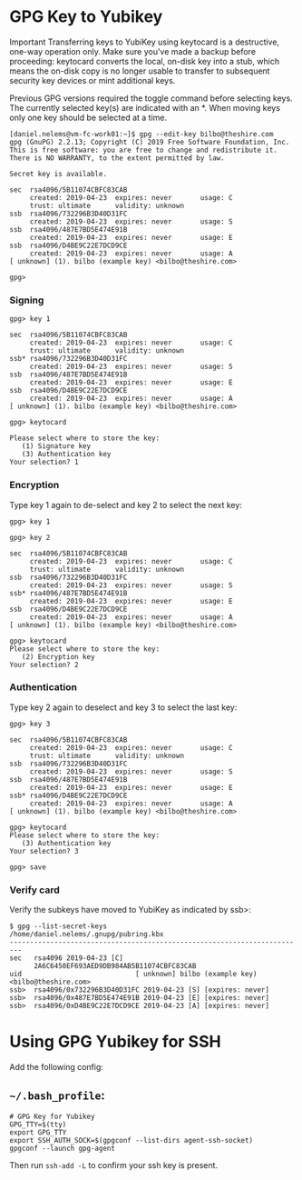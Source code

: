 # GPG Key to Yubikey

Important Transferring keys to YubiKey using keytocard is a destructive, one-way operation only. Make sure you've made a backup before proceeding: keytocard converts the local, on-disk key into a stub, which means the on-disk copy is no longer usable to transfer to subsequent security key devices or mint additional keys.

Previous GPG versions required the toggle command before selecting keys. The currently selected key(s) are indicated with an \*. When moving keys only one key should be selected at a time.

```
[daniel.nelems@vm-fc-work01:~]$ gpg --edit-key bilbo@theshire.com
gpg (GnuPG) 2.2.13; Copyright (C) 2019 Free Software Foundation, Inc.
This is free software: you are free to change and redistribute it.
There is NO WARRANTY, to the extent permitted by law.

Secret key is available.

sec  rsa4096/5B11074CBFC83CAB
     created: 2019-04-23  expires: never       usage: C
     trust: ultimate      validity: unknown
ssb  rsa4096/732296B3D40D31FC
     created: 2019-04-23  expires: never       usage: S
ssb  rsa4096/487E7BD5E474E91B
     created: 2019-04-23  expires: never       usage: E
ssb  rsa4096/D4BE9C22E7DCD9CE
     created: 2019-04-23  expires: never       usage: A
[ unknown] (1). bilbo (example key) <bilbo@theshire.com>

gpg>
````

### Signing

```
gpg> key 1

sec  rsa4096/5B11074CBFC83CAB
     created: 2019-04-23  expires: never       usage: C
     trust: ultimate      validity: unknown
ssb* rsa4096/732296B3D40D31FC
     created: 2019-04-23  expires: never       usage: S
ssb  rsa4096/487E7BD5E474E91B
     created: 2019-04-23  expires: never       usage: E
ssb  rsa4096/D4BE9C22E7DCD9CE
     created: 2019-04-23  expires: never       usage: A
[ unknown] (1). bilbo (example key) <bilbo@theshire.com>

gpg> keytocard

Please select where to store the key:
   (1) Signature key
   (3) Authentication key
Your selection? 1
```

### Encryption

Type key 1 again to de-select and key 2 to select the next key:

```
gpg> key 1

gpg> key 2

sec  rsa4096/5B11074CBFC83CAB
     created: 2019-04-23  expires: never       usage: C
     trust: ultimate      validity: unknown
ssb  rsa4096/732296B3D40D31FC
     created: 2019-04-23  expires: never       usage: S
ssb* rsa4096/487E7BD5E474E91B
     created: 2019-04-23  expires: never       usage: E
ssb  rsa4096/D4BE9C22E7DCD9CE
     created: 2019-04-23  expires: never       usage: A
[ unknown] (1). bilbo (example key) <bilbo@theshire.com>

gpg> keytocard
Please select where to store the key:
   (2) Encryption key
Your selection? 2
```

### Authentication

Type key 2 again to deselect and key 3 to select the last key:

```
gpg> key 3

sec  rsa4096/5B11074CBFC83CAB
     created: 2019-04-23  expires: never       usage: C
     trust: ultimate      validity: unknown
ssb  rsa4096/732296B3D40D31FC
     created: 2019-04-23  expires: never       usage: S
ssb  rsa4096/487E7BD5E474E91B
     created: 2019-04-23  expires: never       usage: E
ssb* rsa4096/D4BE9C22E7DCD9CE
     created: 2019-04-23  expires: never       usage: A
[ unknown] (1). bilbo (example key) <bilbo@theshire.com>

gpg> keytocard
Please select where to store the key:
   (3) Authentication key
Your selection? 3

gpg> save
```

### Verify card

Verify the subkeys have moved to YubiKey as indicated by ssb>:

```
$ gpg --list-secret-keys
/home/daniel.nelems/.gnupg/pubring.kbx
-------------------------------------------------------------------------
sec   rsa4096 2019-04-23 [C]
      2A6C6450EF693AED9DB984AB5B11074CBFC83CAB
uid                            [ unknown] bilbo (example key) <bilbo@theshire.com>
ssb>  rsa4096/0x732296B3D40D31FC 2019-04-23 [S] [expires: never]
ssb>  rsa4096/0x487E7BD5E474E91B 2019-04-23 [E] [expires: never]
ssb>  rsa4096/0xD4BE9C22E7DCD9CE 2019-04-23 [A] [expires: never]
```

# Using GPG Yubikey for SSH

Add the following config:

## `~/.bash_profile`:

```
# GPG Key for Yubikey
GPG_TTY=$(tty)
export GPG_TTY
export SSH_AUTH_SOCK=$(gpgconf --list-dirs agent-ssh-socket)
gpgconf --launch gpg-agent
```

Then run `ssh-add -L` to confirm your ssh key is present.
